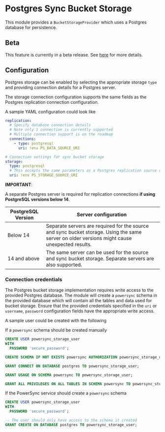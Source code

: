 # Postgres Sync Bucket Storage

This module provides a `BucketStorageProvider` which uses a Postgres database for persistence.

## Beta

This feature is currently in a beta release. See [here](https://docs.powersync.com/resources/feature-status#feature-status) for more details.

## Configuration

Postgres storage can be enabled by selecting the appropriate storage `type` and providing connection details for a Postgres server.

The storage connection configuration supports the same fields as the Postgres replication connection configuration.

A sample YAML configuration could look like

```yaml
replication:
  # Specify database connection details
  # Note only 1 connection is currently supported
  # Multiple connection support is on the roadmap
  connections:
    - type: postgresql
      uri: !env PS_DATA_SOURCE_URI

# Connection settings for sync bucket storage
storage:
  type: postgresql
  # This accepts the same parameters as a Postgres replication source connection
  uri: !env PS_STORAGE_SOURCE_URI
```

**IMPORTANT**:

A separate Postgres server is required for replication connections **if using PostgreSQL versions below 14**.

| PostgreSQL Version | Server configuration                                                                                                                          |
| ------------------ | --------------------------------------------------------------------------------------------------------------------------------------------- |
| Below 14           | Separate servers are required for the source and sync bucket storage. Using the same server on older versions might cause unexpected results. |
| 14 and above       | The same server can be used for the source and sync bucket storage. Separate servers are also supported.                                      |

### Connection credentials

The Postgres bucket storage implementation requires write access to the provided Postgres database. The module will create a `powersync` schema in the provided database which will contain all the tables and data used for bucket storage. Ensure that the provided credentials specified in the `uri` or `username`, `password` configuration fields have the appropriate write access.

A sample user could be created with the following

If a `powersync` schema should be created manually

```sql
CREATE USER powersync_storage_user
WITH
  PASSWORD 'secure_password';

CREATE SCHEMA IF NOT EXISTS powersync AUTHORIZATION powersync_storage_user;

GRANT CONNECT ON DATABASE postgres TO powersync_storage_user;

GRANT USAGE ON SCHEMA powersync TO powersync_storage_user;

GRANT ALL PRIVILEGES ON ALL TABLES IN SCHEMA powersync TO powersync_storage_user;
```

If the PowerSync service should create a `powersync` schema

```sql
CREATE USER powersync_storage_user
WITH
  PASSWORD 'secure_password';

-- The user should only have access to the schema it created
GRANT CREATE ON DATABASE postgres TO powersync_storage_user;
```
